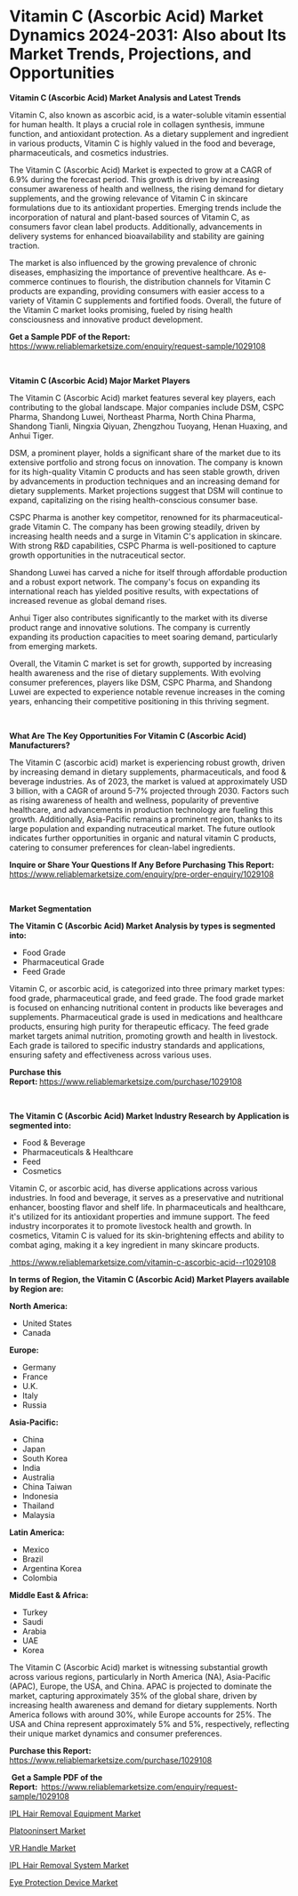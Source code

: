 <p><h1>Vitamin C (Ascorbic Acid) Market Dynamics 2024-2031: Also about Its Market Trends, Projections, and Opportunities</h1></p><p><strong>Vitamin C (Ascorbic Acid) Market Analysis and Latest Trends</strong></p>
<p><p>Vitamin C, also known as ascorbic acid, is a water-soluble vitamin essential for human health. It plays a crucial role in collagen synthesis, immune function, and antioxidant protection. As a dietary supplement and ingredient in various products, Vitamin C is highly valued in the food and beverage, pharmaceuticals, and cosmetics industries.</p><p>The Vitamin C (Ascorbic Acid) Market is expected to grow at a CAGR of 6.9% during the forecast period. This growth is driven by increasing consumer awareness of health and wellness, the rising demand for dietary supplements, and the growing relevance of Vitamin C in skincare formulations due to its antioxidant properties. Emerging trends include the incorporation of natural and plant-based sources of Vitamin C, as consumers favor clean label products. Additionally, advancements in delivery systems for enhanced bioavailability and stability are gaining traction.</p><p>The market is also influenced by the growing prevalence of chronic diseases, emphasizing the importance of preventive healthcare. As e-commerce continues to flourish, the distribution channels for Vitamin C products are expanding, providing consumers with easier access to a variety of Vitamin C supplements and fortified foods. Overall, the future of the Vitamin C market looks promising, fueled by rising health consciousness and innovative product development.</p></p>
<p><strong>Get a Sample PDF of the Report:&nbsp;</strong> <a href="https://www.reliablemarketsize.com/enquiry/request-sample/1029108?utm_campaign=1766&utm_medium=2&utm_source=Github&utm_content=ia&utm_term=03122024&utm_id=vitamin-c-ascorbic-acid">https://www.reliablemarketsize.com/enquiry/request-sample/1029108</a></p>
<p>&nbsp;</p>
<p><strong>Vitamin C (Ascorbic Acid) Major Market Players</strong></p>
<p><p>The Vitamin C (Ascorbic Acid) market features several key players, each contributing to the global landscape. Major companies include DSM, CSPC Pharma, Shandong Luwei, Northeast Pharma, North China Pharma, Shandong Tianli, Ningxia Qiyuan, Zhengzhou Tuoyang, Henan Huaxing, and Anhui Tiger.</p><p>DSM, a prominent player, holds a significant share of the market due to its extensive portfolio and strong focus on innovation. The company is known for its high-quality Vitamin C products and has seen stable growth, driven by advancements in production techniques and an increasing demand for dietary supplements. Market projections suggest that DSM will continue to expand, capitalizing on the rising health-conscious consumer base.</p><p>CSPC Pharma is another key competitor, renowned for its pharmaceutical-grade Vitamin C. The company has been growing steadily, driven by increasing health needs and a surge in Vitamin C's application in skincare. With strong R&D capabilities, CSPC Pharma is well-positioned to capture growth opportunities in the nutraceutical sector.</p><p>Shandong Luwei has carved a niche for itself through affordable production and a robust export network. The company's focus on expanding its international reach has yielded positive results, with expectations of increased revenue as global demand rises.</p><p>Anhui Tiger also contributes significantly to the market with its diverse product range and innovative solutions. The company is currently expanding its production capacities to meet soaring demand, particularly from emerging markets.</p><p>Overall, the Vitamin C market is set for growth, supported by increasing health awareness and the rise of dietary supplements. With evolving consumer preferences, players like DSM, CSPC Pharma, and Shandong Luwei are expected to experience notable revenue increases in the coming years, enhancing their competitive positioning in this thriving segment.</p></p>
<p>&nbsp;</p>
<p><strong>What Are The Key Opportunities For Vitamin C (Ascorbic Acid) Manufacturers?</strong></p>
<p><p>The Vitamin C (ascorbic acid) market is experiencing robust growth, driven by increasing demand in dietary supplements, pharmaceuticals, and food & beverage industries. As of 2023, the market is valued at approximately USD 3 billion, with a CAGR of around 5-7% projected through 2030. Factors such as rising awareness of health and wellness, popularity of preventive healthcare, and advancements in production technology are fueling this growth. Additionally, Asia-Pacific remains a prominent region, thanks to its large population and expanding nutraceutical market. The future outlook indicates further opportunities in organic and natural vitamin C products, catering to consumer preferences for clean-label ingredients.</p></p>
<p><strong>Inquire or Share Your Questions If Any Before Purchasing This Report:</strong> <a href="https://www.reliablemarketsize.com/enquiry/pre-order-enquiry/1029108?utm_campaign=1766&utm_medium=2&utm_source=Github&utm_content=ia&utm_term=03122024&utm_id=vitamin-c-ascorbic-acid">https://www.reliablemarketsize.com/enquiry/pre-order-enquiry/1029108</a></p>
<p>&nbsp;</p>
<p><strong>Market Segmentation</strong></p>
<p><strong>The Vitamin C (Ascorbic Acid) Market Analysis by types is segmented into:</strong></p>
<p><ul><li>Food Grade</li><li>Pharmaceutical Grade</li><li>Feed Grade</li></ul></p>
<p><p>Vitamin C, or ascorbic acid, is categorized into three primary market types: food grade, pharmaceutical grade, and feed grade. The food grade market is focused on enhancing nutritional content in products like beverages and supplements. Pharmaceutical grade is used in medications and healthcare products, ensuring high purity for therapeutic efficacy. The feed grade market targets animal nutrition, promoting growth and health in livestock. Each grade is tailored to specific industry standards and applications, ensuring safety and effectiveness across various uses.</p></p>
<p><strong>Purchase this Report:&nbsp;</strong><a href="https://www.reliablemarketsize.com/purchase/1029108?utm_campaign=1766&utm_medium=2&utm_source=Github&utm_content=ia&utm_term=03122024&utm_id=vitamin-c-ascorbic-acid">https://www.reliablemarketsize.com/purchase/1029108</a></p>
<p>&nbsp;</p>
<p><strong>The Vitamin C (Ascorbic Acid) Market Industry Research by Application is segmented into:</strong></p>
<p><ul><li>Food & Beverage</li><li>Pharmaceuticals & Healthcare</li><li>Feed</li><li>Cosmetics</li></ul></p>
<p><p>Vitamin C, or ascorbic acid, has diverse applications across various industries. In food and beverage, it serves as a preservative and nutritional enhancer, boosting flavor and shelf life. In pharmaceuticals and healthcare, it's utilized for its antioxidant properties and immune support. The feed industry incorporates it to promote livestock health and growth. In cosmetics, Vitamin C is valued for its skin-brightening effects and ability to combat aging, making it a key ingredient in many skincare products.</p></p>
<p><a href="https://www.reliablemarketsize.com/vitamin-c-ascorbic-acid--r1029108?utm_campaign=1766&utm_medium=2&utm_source=Github&utm_content=ia&utm_term=03122024&utm_id=vitamin-c-ascorbic-acid">&nbsp;https://www.reliablemarketsize.com/vitamin-c-ascorbic-acid--r1029108</a></p>
<p><strong>In terms of Region, the Vitamin C (Ascorbic Acid) Market Players available by Region are:</strong></p>
<p>
    <p> <strong> North America: </strong>
        <ul>
            <li>United States</li>
            <li>Canada</li>
        </ul>
        </p> 
    <p> <strong> Europe: </strong>
        <ul>
            <li>Germany</li>
            <li>France</li>
            <li>U.K.</li>
            <li>Italy</li>
            <li>Russia</li>
        </ul>
        </p> 
    <p> <strong> Asia-Pacific: </strong>
        <ul>
            <li>China</li>
            <li>Japan</li>
            <li>South Korea</li>
            <li>India</li>
            <li>Australia</li>
            <li>China Taiwan</li>
            <li>Indonesia</li>
            <li>Thailand</li>
            <li>Malaysia</li>
        </ul>
        </p> 
    <p> <strong> Latin America: </strong>
        <ul>
            <li>Mexico</li>
            <li>Brazil</li>
            <li>Argentina Korea</li>
            <li>Colombia</li>
        </ul>
        </p> 
    <p> <strong> Middle East & Africa: </strong>
        <ul>
            <li>Turkey</li>
            <li>Saudi</li>
            <li>Arabia</li>
            <li>UAE</li>
            <li>Korea</li>
        </ul>
    </p>
    </p>
<p><p>The Vitamin C (Ascorbic Acid) market is witnessing substantial growth across various regions, particularly in North America (NA), Asia-Pacific (APAC), Europe, the USA, and China. APAC is projected to dominate the market, capturing approximately 35% of the global share, driven by increasing health awareness and demand for dietary supplements. North America follows with around 30%, while Europe accounts for 25%. The USA and China represent approximately 5% and 5%, respectively, reflecting their unique market dynamics and consumer preferences.</p></p>
<p><strong>Purchase this Report: </strong><a href="https://www.reliablemarketsize.com/purchase/1029108?utm_campaign=1766&utm_medium=2&utm_source=Github&utm_content=ia&utm_term=03122024&utm_id=vitamin-c-ascorbic-acid">https://www.reliablemarketsize.com/purchase/1029108</a></p>
<p>&nbsp;<strong>Get a Sample PDF of the Report:&nbsp;&nbsp;</strong><a href="https://www.reliablemarketsize.com/enquiry/request-sample/1029108?utm_campaign=1766&utm_medium=2&utm_source=Github&utm_content=ia&utm_term=03122024&utm_id=vitamin-c-ascorbic-acid">https://www.reliablemarketsize.com/enquiry/request-sample/1029108</a></p>
<p><strong></strong></p>
<p><p><a href="https://issuu.com/reportprime-2/docs/ipl-hair-removal-equipment-market-size-2030.pptx?utm_campaign=1766&utm_medium=2&utm_source=Github&utm_content=ia&utm_term=03122024&utm_id=vitamin-c-ascorbic-acid">IPL Hair Removal Equipment Market</a></p><p><a href="https://www.linkedin.com/pulse/global-platooninsert-market-pulse-trends-growth-analysis-2024-qwgef?utm_campaign=1766&utm_medium=2&utm_source=Github&utm_content=ia&utm_term=03122024&utm_id=vitamin-c-ascorbic-acid">Platooninsert Market</a></p><p><a href="https://www.linkedin.com/pulse/trends-global-vr-handle-market-forecast-analysis-2024-2031-9xwsf?utm_campaign=1766&utm_medium=2&utm_source=Github&utm_content=ia&utm_term=03122024&utm_id=vitamin-c-ascorbic-acid">VR Handle Market</a></p><p><a href="https://issuu.com/reportprime-2/docs/ipl-hair-removal-system-market-size-2030.pptx?utm_campaign=1766&utm_medium=2&utm_source=Github&utm_content=ia&utm_term=03122024&utm_id=vitamin-c-ascorbic-acid">IPL Hair Removal System Market</a></p><p><a href="https://www.linkedin.com/pulse/eye-protection-device-market-segmentation-applications-types-f8hte?utm_campaign=1766&utm_medium=2&utm_source=Github&utm_content=ia&utm_term=03122024&utm_id=vitamin-c-ascorbic-acid">Eye Protection Device Market</a></p></p>